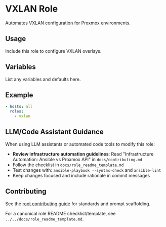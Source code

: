 # VXLAN Role

Automates VXLAN configuration for Proxmox environments.

## Usage
Include this role to configure VXLAN overlays.

## Variables
List any variables and defaults here.

## Example
```yaml
- hosts: all
  roles:
    - vxlan
```

## LLM/Code Assistant Guidance

When using LLM assistants or automated code tools to modify this role:

- **Review infrastructure automation guidelines**: Read "Infrastructure Automation: Ansible vs Proxmox API" in `docs/contributing.md`
- Follow the checklist in `docs/role_readme_template.md`
- Test changes with: `ansible-playbook --syntax-check` and `ansible-lint`
- Keep changes focused and include rationale in commit messages


## Contributing

See the [root contributing guide](../../docs/contributing.md) for standards and prompt scaffolding.

For a canonical role README checklist/template, see `../../docs/role_readme_template.md`.
